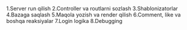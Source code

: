1.Server run qilish
2.Controller va routlarni sozlash
3.Shablonizatorlar
4.Bazaga saqlash
5.Maqola yozish va render qilish
6.Comment, like va boshqa reaksiyalar
7.Login logika
8.Debugging
